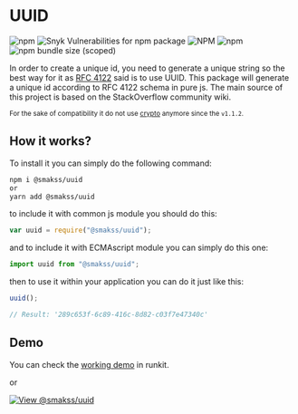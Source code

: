 # UUID

![npm](https://img.shields.io/npm/v/@smakss/uuid) ![Snyk Vulnerabilities for npm package](https://img.shields.io/snyk/vulnerabilities/npm/@smakss/uuid) ![NPM](https://img.shields.io/npm/l/@smakss/uuid) ![npm](https://img.shields.io/npm/dt/@smakss/uuid) ![npm bundle size (scoped)](https://img.shields.io/bundlephobia/min/@smakss/uuid)

In order to create a unique id, you need to generate a unique string so the best way for it as [RFC 4122](https://www.ietf.org/rfc/rfc4122.txt) said is to use UUID. This package will generate a unique id according to RFC 4122 schema in pure js. The main source of this project is based on the StackOverflow community wiki.

<sub>For the sake of compatibility it do not use [crypto](https://developer.mozilla.org/en-US/docs/Web/API/Window/crypto) anymore since the `v1.1.2`.</sub>

## How it works?

To install it you can simply do the following command:

```bash
npm i @smakss/uuid
or
yarn add @smakss/uuid
```

to include it with common js module you should do this:

```js
var uuid = require("@smakss/uuid");
```

and to include it with ECMAscript module you can simply do this one:

```js
import uuid from "@smakss/uuid";
```

then to use it within your application you can do it just like this:

```js
uuid();

// Result: '289c653f-6c89-416c-8d82-c03f7e47340c'
```

## Demo

You can check the [working demo](https://runkit.com/smakss/uuid) in runkit.

or

[![View @smakss/uuid](https://codesandbox.io/static/img/play-codesandbox.svg)](https://codesandbox.io/s/smakss-uuid-x5cqpb?fontsize=14&hidenavigation=1&theme=dark)
